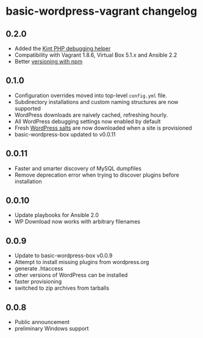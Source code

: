 # basic-wordpress-vagrant changelog

## 0.2.0
- Added the [Kint PHP debugging helper](http://raveren.github.io/kint/)
- Compatibility with Vagrant 1.8.6, Virtual Box 5.1.x and Ansible 2.2
- Better [versioning with npm](https://github.com/joemaller/version-everything-with-npm)

## 0.1.0
- Configuration overrides moved into top-level `config.yml` file.
- Subdirectory installations and custom naming structures are now supported
- WordPress downloads are naively cached, refreshing hourly.
- All WordPress debugging settings now enabled by default
- Fresh [WordPress salts](https://api.wordpress.org/secret-key/1.1/salt) are now downloaded when a site is provisioned
- basic-wordpress-box updated to v0.0.11

## 0.0.11

- Faster and smarter discovery of MySQL dumpfiles
- Remove deprecation error when trying to discover plugins before installation

## 0.0.10

- Update playbooks for Ansible 2.0
- WP Download now works with arbitrary filenames

## 0.0.9

- Update to basic-wordpress-box v0.0.9
- Attempt to install missing plugins from wordpress.org
- generate .htaccess
- other versions of WordPress can be installed
- faster provisioning
- switched to zip archives from tarballs

## 0.0.8

- Public announcement 
- preliminary Windows support
